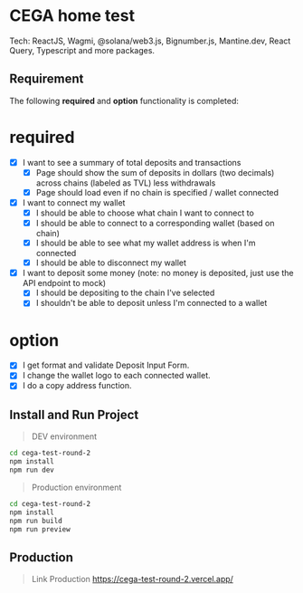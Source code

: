 # CEGA home test

Tech: ReactJS, Wagmi, @solana/web3.js, Bignumber.js, Mantine.dev, React Query, Typescript and more packages.

## Requirement

The following **required** and **option** functionality is completed:

# **required**

- [x] I want to see a summary of total deposits and transactions
  - [x] Page should show the sum of deposits in dollars (two decimals) across chains (labeled as TVL) less withdrawals
  - [x] Page should load even if no chain is specified / wallet connected
- [x] I want to connect my wallet
  - [x] I should be able to choose what chain I want to connect to
  - [x] I should be able to connect to a corresponding wallet (based on chain)
  - [x] I should be able to see what my wallet address is when I'm connected
  - [x] I should be able to disconnect my wallet
- [x] I want to deposit some money (note: no money is deposited, just use the API endpoint to mock)
  - [x] I should be depositing to the chain I've selected
  - [x] I shouldn't be able to deposit unless I'm connected to a wallet

# **option**

- [x] I get format and validate Deposit Input Form.
- [x] I change the wallet logo to each connected wallet.
- [x] I do a copy address function.

## Install and Run Project

> DEV environment

```sh
cd cega-test-round-2
npm install
npm run dev

```

> Production environment

```sh
cd cega-test-round-2
npm install
npm run build
npm run preview

```

## Production

> Link Production
> https://cega-test-round-2.vercel.app/
